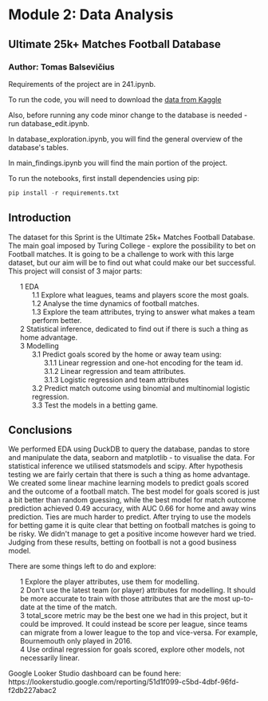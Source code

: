 <style>
OL { counter-reset: item }
LI { display: block }
LI:before { content: counters(item, ".") " "; counter-increment: item }
</style>

# Module 2: Data Analysis

## Ultimate 25k+ Matches Football Database

### Author: Tomas Balsevičius

Requirements of the project are in 241.ipynb.

To run the code, you will need to download the [data from Kaggle](https://www.kaggle.com/prajitdatta/ultimate-25k-matches-football-database-european)

Also, before running any code minor change to the database is needed - run database_edit.ipynb.

In database_exploration.ipynb, you will find the general overview of the database's tables.

In main_findings.ipynb you will find the main portion of the project.

To run the notebooks, first install dependencies using pip:

```Python
pip install -r requirements.txt
```

## Introduction

The dataset for this Sprint is the Ultimate 25k+ Matches Football Database. The main goal imposed by Turing College - explore the possibility to bet on Football matches. It is going to be a challenge to work with this large dataset, but our aim will be to find out what could make our bet successful. This project will consist of 3 major parts:

<ol>
    <li> EDA
    <ol>
        <li> Explore what leagues, teams and players score the most goals.
        <li> Analyse the time dynamics of football matches.
        <li> Explore the team attributes, trying to answer what makes a team perform better.
    </ol>
    <li> Statistical inference, dedicated to find out if there is such a thing as home advantage.
    <li> Modelling
    <ol>
        <li> Predict goals scored by the home or away team using:
        <ol>
            <li> Linear regression and one-hot encoding for the team id.
            <li> Linear regression and team attributes.
            <li> Logistic regression and team attributes
        </ol>
        <li> Predict match outcome using binomial and multinomial logistic regression.
        <li> Test the models in a betting game.
    </ol>
</ol>

## Conclusions

We performed EDA using DuckDB to query the database, pandas to store and manipulate the data, seaborn and matplotlib - to visualise the data.
For statistical inference we utilised statsmodels and scipy. After hypothesis testing we are fairly certain that there is such a thing as home advantage.
We created some linear machine learning models to predict goals scored and the outcome of a football match. The best model for goals scored is just a bit better than random guessing, while the best model for match outcome prediction achieved 0.49 accuracy, with AUC 0.66 for home and away wins prediction. Ties are much harder to predict.
After trying to use the models for betting game it is quite clear that betting on football matches is going to be risky. We didn't manage to get a positive income however hard we tried. Judging from these results, betting on football is not a good business model.

There are some things left to do and explore:
<ol>
    <li> Explore the player attributes, use them for modelling.
    <li> Don't use the latest team (or player) attributes for modelling. It should be more accurate to train with those attributes that are the most up-to-date at the time of the match.
    <li> total_score metric may be the best one we had in this project, but it could be improved. It could instead be score per league, since teams can migrate from a lower league to the top and vice-versa. For example, Bournemouth only played in 2016.
    <li> Use ordinal regression for goals scored, explore other models, not necessarily linear.
    
</ol>
Google Looker Studio dashboard can be found here: https://lookerstudio.google.com/reporting/51d1f099-c5bd-4dbf-96fd-f2db227abac2
